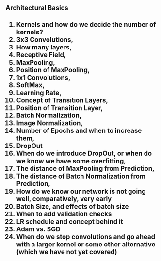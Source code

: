   <h2> Architectural Basics <h2>

  1.  Kernels and how do we decide the number of kernels?
  2.  3x3 Convolutions,
  3.  How many layers,
  4.  Receptive Field,
  5.  MaxPooling,
  6.  Position of MaxPooling,
  7.  1x1 Convolutions,
  8.  SoftMax,
  9.  Learning Rate,
  10. Concept of Transition Layers,
  11. Position of Transition Layer,
  12. Batch Normalization,
  13. Image Normalization,
  14. Number of Epochs and when to increase them,
  15. DropOut
  16. When do we introduce DropOut, or when do we know we have some overfitting,
  17. The distance of MaxPooling from Prediction,
  18. The distance of Batch Normalization from Prediction,
  19. How do we know our network is not going well, comparatively, very early
  20. Batch Size, and effects of batch size
  21. When to add validation checks
  22. LR schedule and concept behind it
  23. Adam vs. SGD
  24. When do we stop convolutions and go ahead with a larger kernel or some other alternative (which we have not yet covered)
